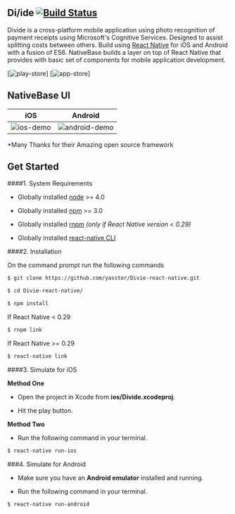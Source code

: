 ## Di\/ide [![Build Status](https://travis-ci.org/yasster/Divide-react-native.svg?branch=master)](https://travis-ci.org/yasster/Divide-react-native)

Divide is a cross-platform mobile application using photo recognition of payment receipts using Microsoft's Cognitive Services. Designed to assist splitting costs between others. Build using [React Native](https://facebook.github.io/react-native/) for iOS and Android with a fusion of ES6. NativeBase builds a layer on top of React Native that provides with basic set of components for mobile application development.

[![play-store](https://strapmobile.com/wp-content/uploads/2016/02/google-play-200.png)] [![app-store](https://strapmobile.com/wp-content/uploads/2016/02/app-store-200.png)]

## NativeBase UI

iOS | Android
 :--:| :-----:
 ![ios-demo](./Screenshots/iOS/demo.gif) | ![android-demo](./Screenshots/android/demo.gif)
 *Many Thanks for their Amazing open source framework


## Get Started

####1. System Requirements

* Globally installed [node](https://nodejs.org/en/) >= 4.0

* Globally installed [npm](https://www.npmjs.org/) >= 3.0

* Globally installed [rnpm](https://github.com/rnpm/rnpm) *(only if React Native version < 0.29)*

* Globally installed [react-native CLI](https://facebook.github.io/react-native/docs/getting-started.html)



####2. Installation

On the command prompt run the following commands

```sh
$ git clone https://github.com/yasster/Divie-react-native.git

$ cd Divie-react-native/

$ npm install
```

If React Native < 0.29

```sh
$ rnpm link
```

If React Native >= 0.29

```sh
$ react-native link
```

####3. Simulate for iOS

**Method One**

*	Open the project in Xcode from **ios/Divide.xcodeproj**.

*	Hit the play button.


**Method Two**

*	Run the following command in your terminal.

```sh
$ react-native run-ios
```

###4. Simulate for Android

*	Make sure you have an **Android emulator** installed and running.

*	Run the following command in your terminal.

```sh
$ react-native run-android
```
